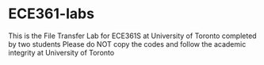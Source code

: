 # ECE361-labs
This is the File Transfer Lab for ECE361S at University of Toronto completed by two students
Please do NOT copy the codes and follow the academic integrity at University of Toronto

